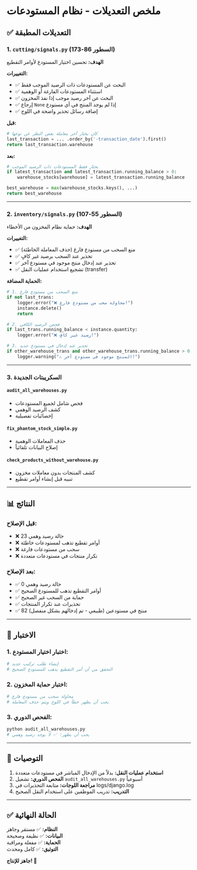 # ملخص التعديلات - نظام المستودعات

## ✅ التعديلات المطبقة

### 1. `cutting/signals.py` (السطور 86-173)
**الهدف:** تحسين اختيار المستودع لأوامر التقطيع

**التغييرات:**
- ✅ البحث عن المستودعات ذات الرصيد الموجب فقط
- ✅ استثناء المستودعات الفارغة أو الوهمية
- ✅ البحث عن آخر رصيد موجب إذا نفذ المخزون
- ✅ إرجاع `None` إذا لم يوجد المنتج في أي مستودع
- ✅ إضافة رسائل تحذير واضحة في اللوج

**قبل:**
```python
# كان يختار آخر معاملة بغض النظر عن نوعها
last_transaction = ... .order_by('-transaction_date').first()
return last_transaction.warehouse
```

**بعد:**
```python
# يختار فقط المستودعات ذات الرصيد الموجب
if latest_transaction and latest_transaction.running_balance > 0:
    warehouse_stocks[warehouse] = latest_transaction.running_balance

best_warehouse = max(warehouse_stocks.keys(), ...)
return best_warehouse
```

---

### 2. `inventory/signals.py` (السطور 55-107)
**الهدف:** حماية نظام المخزون من الأخطاء

**التغييرات:**
- ✅ منع السحب من مستودع فارغ (حذف المعاملة الخاطئة)
- ✅ تحذير عند السحب برصيد غير كافٍ
- ✅ تحذير عند إدخال منتج موجود في مستودع آخر
- ✅ تشجيع استخدام عمليات النقل (transfer)

**الحماية المضافة:**
```python
# 1. منع السحب من مستودع فارغ
if not last_trans:
    logger.error("❌ محاولة سحب من مستودع فارغ!")
    instance.delete()
    return

# 2. فحص الرصيد الكافي
if last_trans.running_balance < instance.quantity:
    logger.error("❌ رصيد غير كافٍ!")

# 3. تحذير عند إدخال في مستودع جديد
if other_warehouse_trans and other_warehouse_trans.running_balance > 0:
    logger.warning("⚠️ المنتج موجود في مستودع آخر!")
```

---

### 3. السكريبتات الجديدة

#### `audit_all_warehouses.py`
- فحص شامل لجميع المستودعات
- كشف الرصيد الوهمي
- إحصائيات تفصيلية

#### `fix_phantom_stock_simple.py`
- حذف المعاملات الوهمية
- إصلاح البيانات تلقائياً

#### `check_products_without_warehouse.py`
- كشف المنتجات بدون معاملات مخزون
- تنبيه قبل إنشاء أوامر تقطيع

---

## 📊 النتائج

### قبل الإصلاح:
- ❌ 23 حالة رصيد وهمي
- ❌ أوامر تقطيع تذهب لمستودعات خاطئة
- ❌ سحب من مستودعات فارغة
- ❌ تكرار منتجات في مستودعات متعددة

### بعد الإصلاح:
- ✅ 0 حالة رصيد وهمي
- ✅ أوامر التقطيع تذهب للمستودع الصحيح
- ✅ حماية من السحب غير الصحيح
- ✅ تحذيرات عند تكرار المنتجات
- ✅ 82 منتج في مستودعين (طبيعي - تم إدخالهم بشكل منفصل)

---

## 🧪 الاختبار

### 1. اختبار اختيار المستودع:
```bash
# إنشاء طلب تركيب جديد
# التحقق من أن أمر التقطيع يذهب للمستودع الصحيح
```

### 2. اختبار حماية المخزون:
```bash
# محاولة سحب من مستودع فارغ
# يجب أن يظهر خطأ في اللوج ويتم حذف المعاملة
```

### 3. الفحص الدوري:
```bash
python audit_all_warehouses.py
# يجب أن يظهر: ✅ لا يوجد رصيد وهمي
```

---

## 📝 التوصيات

1. **استخدام عمليات النقل:** بدلاً من الإدخال المباشر في مستودعات متعددة
2. **الفحص الدوري:** تشغيل `audit_all_warehouses.py` أسبوعياً
3. **مراجعة اللوجات:** متابعة التحذيرات في logs/django.log
4. **التدريب:** تدريب الموظفين على استخدام النقل الصحيح

---

## ✅ الحالة النهائية

**النظام:** ✅ مستقر وجاهز  
**البيانات:** ✅ نظيفة وصحيحة  
**الحماية:** ✅ مفعلة ومراقبة  
**التوثيق:** ✅ كامل ومحدث  

**جاهز للإنتاج! 🎉**
